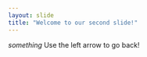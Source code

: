 ```yaml
---
layout: slide
title: "Welcome to our second slide!"
---
```

*something*
Use the left arrow to go back!
